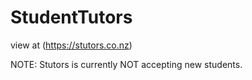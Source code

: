 # StudentTutors

view at (https://stutors.co.nz)

NOTE: Stutors is currently NOT accepting new students.
